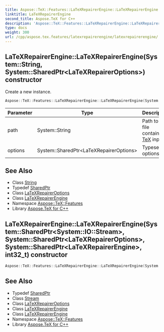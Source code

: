 ```yaml
---
title: Aspose::TeX::Features::LaTeXRepairerEngine::LaTeXRepairerEngine constructor
linktitle: LaTeXRepairerEngine
second_title: Aspose.TeX for C++
description: 'Aspose::TeX::Features::LaTeXRepairerEngine::LaTeXRepairerEngine constructor. Create a new instance in C++.'
type: docs
weight: 300
url: /cpp/aspose.tex.features/latexrepairerengine/latexrepairerengine/
---
```

## LaTeXRepairerEngine::LaTeXRepairerEngine(System::String, System::SharedPtr\<LaTeXRepairerOptions\>) constructor


Create a new instance.

```cpp
Aspose::TeX::Features::LaTeXRepairerEngine::LaTeXRepairerEngine(System::String path, System::SharedPtr<LaTeXRepairerOptions> options)
```


| Parameter | Type | Description |
| --- | --- | --- |
| path | System::String | Path to the file containing [TeX](../../../aspose.tex/) input. |
| options | System::SharedPtr\<LaTeXRepairerOptions\> | Typesetting options. |

## See Also

* Class [String](../../../system/string/)
* Typedef [SharedPtr](../../../system/sharedptr/)
* Class [LaTeXRepairerOptions](../../latexrepaireroptions/)
* Class [LaTeXRepairerEngine](../)
* Namespace [Aspose::TeX::Features](../../)
* Library [Aspose.TeX for C++](../../../)
## LaTeXRepairerEngine::LaTeXRepairerEngine(System::SharedPtr\<System::IO::Stream\>, System::SharedPtr\<LaTeXRepairerOptions\>, System::SharedPtr\<LaTeXRepairerEngine\>, int32_t) constructor




```cpp
Aspose::TeX::Features::LaTeXRepairerEngine::LaTeXRepairerEngine(System::SharedPtr<System::IO::Stream> stream, System::SharedPtr<LaTeXRepairerOptions> options, System::SharedPtr<LaTeXRepairerEngine> engine, int32_t stage)
```

## See Also

* Typedef [SharedPtr](../../../system/sharedptr/)
* Class [Stream](../../../system.io/stream/)
* Class [LaTeXRepairerOptions](../../latexrepaireroptions/)
* Class [LaTeXRepairerEngine](../)
* Class [LaTeXRepairerEngine](../)
* Namespace [Aspose::TeX::Features](../../)
* Library [Aspose.TeX for C++](../../../)

